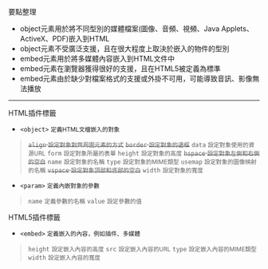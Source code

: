 要點整理
- object元素用於將不同型別的媒體檔案(圖像、音頻、視頻、Java Applets、ActiveX、PDF)嵌入到HTML
- object元素不受廣泛支援，且在很大程度上取決於嵌入的物件的型別
- embed元素用於將多媒體內容嵌入到HTML文件中
- embed元素在瀏覽器獲得很好的支援，且在HTML5被定義為標準
- embed元素由於缺少對檔案格式的支援或外掛不可用，可能導致音訊、影像無法播放

---

HTML插件標籤
- `<object>` <small>定義HTML文檔嵌入的對象</small>

><s>`align` <small>設定對象對齊周圍元素的方式</small></s>
><s>`border` <small>設定對象的邊框</small></s>
>`data` <small>設定對象使用的資源URL</small>
>`form` <small>設定對象所屬的表單</small>
>`height` <small>設定對象的高度</small>
><s>`hspace` <small>設定對象左側和右側的空白</small></s>
>`name` <small>設定對象的名稱</small>
>`type` <small>設定對象的MIME類型</small>
>`usemap` <small>設定對象的圖像映射的名稱</small>
><s>`vspace` <small>設定對象頂部和底部的空白</small></s>
>`width` <small>設定對象的寬度</small>
- `<param>` <small>定義內嵌對象的參數</small>

>`name` <small>定義參數的名稱</small>
>`value` <small>設定參數的值</small>

HTML5插件標籤
- `<embed>` <small>定義嵌入的內容，例如插件、多媒體</small>

>`height` <small>設定嵌入內容的高度</small>
>`src` <small>設定嵌入內容的URL</small>
>`type` <small>設定嵌入內容的MIME類型</small>
>`width` <small>設定嵌入內容的寬度</small>